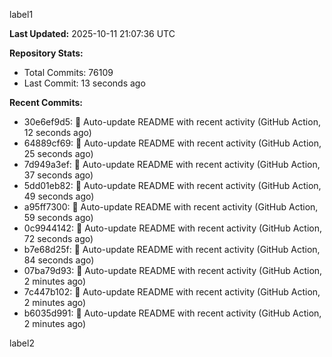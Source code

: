 
label1 
<!-- ACTIVITY_START -->
**Last Updated:** 2025-10-11 21:07:36 UTC

**Repository Stats:**
- Total Commits: 76109
- Last Commit: 13 seconds ago

**Recent Commits:**
- 30e6ef9d5: 🤖 Auto-update README with recent activity (GitHub Action, 12 seconds ago)
- 64889cf69: 🤖 Auto-update README with recent activity (GitHub Action, 25 seconds ago)
- 7d949a3ef: 🤖 Auto-update README with recent activity (GitHub Action, 37 seconds ago)
- 5dd01eb82: 🤖 Auto-update README with recent activity (GitHub Action, 49 seconds ago)
- a95ff7300: 🤖 Auto-update README with recent activity (GitHub Action, 59 seconds ago)
- 0c9944142: 🤖 Auto-update README with recent activity (GitHub Action, 72 seconds ago)
- b7e68d25f: 🤖 Auto-update README with recent activity (GitHub Action, 84 seconds ago)
- 07ba79d93: 🤖 Auto-update README with recent activity (GitHub Action, 2 minutes ago)
- 7c447b102: 🤖 Auto-update README with recent activity (GitHub Action, 2 minutes ago)
- b6035d991: 🤖 Auto-update README with recent activity (GitHub Action, 2 minutes ago)
<!-- ACTIVITY_END -->

label2
